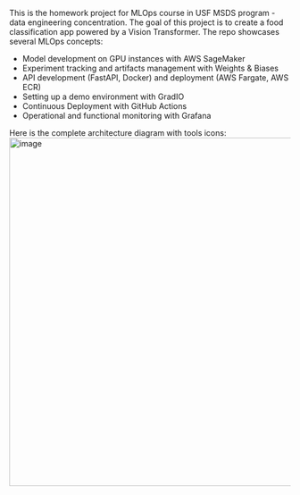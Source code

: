 This is the homework project for MLOps course in USF MSDS program - data engineering concentration.
The goal of this project is to create a food classification app powered by a Vision Transformer. The repo showcases several MLOps concepts:
- Model development on GPU instances with AWS SageMaker
- Experiment tracking and artifacts management with Weights & Biases
- API development (FastAPI, Docker) and deployment (AWS Fargate, AWS ECR)
- Setting up a demo environment with GradIO
- Continuous Deployment with GitHub Actions
- Operational and functional monitoring with Grafana

Here is the complete architecture diagram with tools icons:
<img width="624" alt="image" src="https://github.com/Fatui12/foodformer23/assets/109190000/84b446ab-aa49-4dcd-b8ca-d8c3da4cadbd">
